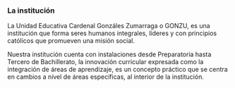 <h3>La institución</h3>

La Unidad Educativa Cardenal Gonzáles Zumarraga o GONZU, es una institución que forma seres humanos integrales, líderes y con principios católicos que promueven una misión social.

Nuestra institución cuenta con instalaciones desde Preparatoria hasta Tercero de Bachillerato, la innovación curricular expresada como la integración de áreas de aprendizaje, es un concepto práctico que se centra en cambios a nível de áreas específicas, al interior de la institución.
